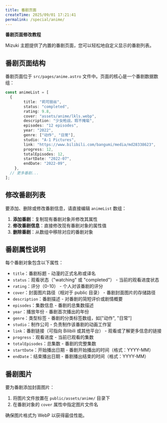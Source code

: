 ```yaml
---
title: 番剧页面
createTime: 2025/09/01 17:21:41
permalink: /special/anime/
---
```


**番剧页面修改教程**

Mizuki 主题提供了内置的番剧页面，您可以轻松地自定义显示的番剧列表。

## 番剧页面结构

番剧页面位于 `src/pages/anime.astro` 文件中。页面的核心是一个番剧数据数组：

```typescript
const animeList = [
  {
		title: "莉可丽丝",
		status: "completed",
		rating: 9.8,
		cover: "assets/anime/lkls.webp",
		description: "少女枪战，瑕不掩瑜",
		episodes: "12 episodes",
		year: "2022",
		genre: ["动作", "日常"],
		studio: "A-1 Pictures",
		link: "https://www.bilibili.com/bangumi/media/md28338623",
		progress: 12,
		totalEpisodes: 12,
		startDate: "2022-07",
		endDate: "2022-09",
	},
  // 更多番剧...
];
```

## 修改番剧列表

要添加、删除或修改番剧信息，请直接编辑 `animeList` 数组：

1. **添加番剧**：复制现有番剧对象并修改其属性
2. **修改番剧信息**：直接修改现有番剧对象的属性值
3. **删除番剧**：从数组中移除对应的番剧对象

## 番剧属性说明

每个番剧对象包含以下属性：

- `title`：番剧标题 - 动漫的正式名称或译名
- `status`：观看状态（"watching" 或 "completed"） - 当前的观看进度状态
- `rating`：评分（0-10） - 个人对该番剧的评分
- `cover`：封面图片路径（相对于 public 目录） - 番剧封面图片的存储路径
- `description`：番剧描述 - 对番剧的简短评价或剧情概要
- `episodes`：集数信息 - 番剧的总集数描述
- `year`：播放年份 - 番剧首次播出的年份
- `genre`：类型标签 - 番剧的分类标签数组，如["动作", "日常"]
- `studio`：制作公司 - 负责制作该番剧的动画工作室
- `link`：番剧链接（可指向 Bilibili 或其他平台） - 观看或了解更多信息的链接
- `progress`：观看进度 - 当前已观看的集数
- `totalEpisodes`：总集数 - 番剧的完整集数
- `startDate`：开始播出日期 - 番剧开始播出的时间（格式：YYYY-MM）
- `endDate`：结束播出日期 - 番剧播出结束的时间（格式：YYYY-MM）

## 番剧图片

要为番剧添加封面图片：

1. 将图片文件放置在 `public/assets/anime/` 目录下
2. 在番剧对象的 `cover` 属性中指定图片文件名

确保图片格式为 WebP 以获得最佳性能。